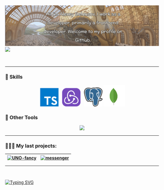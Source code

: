 [![MasterHead](/assets/images/Head_banner_2.png)](https://github.com/Dormeh)
![](https://komarev.com/ghpvc/?username=Dormeh)

<div align="center">
<img src="https://user-images.githubusercontent.com/74038190/229223263-cf2e4b07-2615-4f87-9c38-e37600f8381a.gif" height="180" alt="">
<img src="https://github-readme-stats.vercel.app/api/top-langs/?username=Dormeh&layout=compact&theme=transparent&hide_border=true&hide=html&hide_progress=" height="190" alt="">
<img src="https://github-readme-stats.vercel.app/api?username=dormeh&theme=transparent&hide=stars&hide_rank=true&hide_border=true" height="190" alt="">
</div>


---

### 📌 Skills

<div align="center">
<img src="https://user-images.githubusercontent.com/74038190/212257454-16e3712e-945a-4ca2-b238-408ad0bf87e6.gif" width="65" alt="">
<img src="./assets/images/typescript-seeklogo.com.svg" height="60" alt="">
<img src="https://user-images.githubusercontent.com/74038190/212257460-738ff738-247f-4445-a718-cdd0ca76e2db.gif" width="65" alt="">
<img src="https://user-images.githubusercontent.com/74038190/212257467-871d32b7-e401-42e8-a166-fcfd7baa4c6b.gif" width="65" alt="">
<img src="./assets/images/Redux.svg" width="60" alt="">
<img src="https://user-images.githubusercontent.com/74038190/238200426-29fd6286-4e7b-4d6c-818f-c4765d5e39a9.gif" width="65" alt="">
<img src="https://user-images.githubusercontent.com/74038190/238200428-67f477ed-6624-42da-99f0-1a7b1a16eecb.gif" width="65" alt="">
<img src="./assets/images/postgresql-seeklogo.com.svg" width="60" alt="">
<img src="./assets/images/mongodb-seeklogo.com.svg" width="70" alt="">
</div>


### 🔧 Other Tools

<p align="center">
  <a href="https://skillicons.dev">
    <img src="https://skillicons.dev/icons?i=sequelize,docker,jest,sass,vite,webpack,gulp,linux,figma,git,github" height="43"/>
  </a>
</p>

---

### 👨🏽‍💻 My last projects:

[//]: # (<p align="center">)

[//]: # (<a href="https://github.com/FancyCodersYAP/UNO-fancy">)

[//]: # (  <img src="https://github-readme-stats.vercel.app/api/pin/?username=FancyCodersYAP&repo=UNO-fancy&show_owner=false&theme=transparent&hide_border=true" width="50%">)

[//]: # (</a>)

[//]: # (<a href="https://github.com/FancyCodersYAP/UNO-fancy">)

[//]: # (  <img src="https://github-readme-stats.vercel.app/api/pin/?username=Dormeh&repo=middle.messenger.praktikum.yandex&show_owner=false&theme=transparent&hide_border=true" width="50%">)

[//]: # (</a>)

[//]: # (</p>)

| [![UNO-fancy](https://github-readme-stats.vercel.app/api/pin/?username=FancyCodersYAP&repo=UNO-fancy&show_owner=false&theme=transparent&hide_border=true)](https://github.com/FancyCodersYAP/UNO-fancy) | [![messenger](https://github-readme-stats.vercel.app/api/pin/?username=Dormeh&repo=middle.messenger.praktikum.yandex&show_owner=false&theme=transparent&hide_border=true)](https://github.com/Dormeh/middle.messenger.praktikum.yandex) |
| ------------- |-----------------------------------------------------------------------------------------------------------------------------------------------------------------------------------------------------------------------------------------|


---

<div align="center">
<img src="https://user-images.githubusercontent.com/74038190/238355349-7d484dc9-68a9-4ee6-a767-aea59035c12d.gif" height="350" alt="">
</div>


[//]: # ([![wakatime stats]&#40;https://github-readme-stats.vercel.app/api/wakatime?username=Dormeh&#41;]&#40;https://github.com/Dormeh/github-readme-stats&#41;)

[//]: # (<a href="https://wakatime.com/@e0b1bcb0-858b-4cbe-8f2f-0eede3702df8">)

[//]: # (<img src="https://wakatime.com/badge/user/e0b1bcb0-858b-4cbe-8f2f-0eede3702df8.svg" alt="Total time coded since Sep 1 2023" />)

[//]: # (</a>)

[![Typing SVG](https://readme-typing-svg.demolab.com/?lines=Thank+you+for+visiting+my+page.+Contacts+are+indicated+in+the+profile+details&font=Fira+Code&weight=500&size=25&duration=6000&pause=1000&multiline=true&width=1200)](https://git.io/typing-svg)

